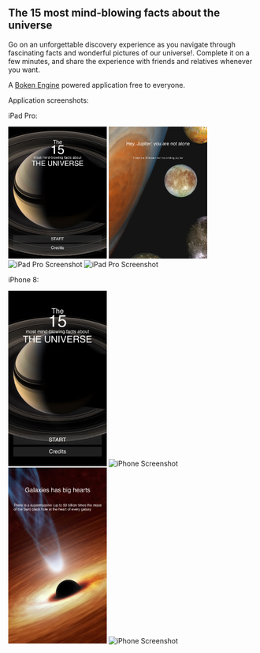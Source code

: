## The 15 most mind-blowing facts about the universe

Go on an unforgettable discovery experience as you navigate through fascinating facts and wonderful pictures of our universe!. Complete it on a few minutes, and share the experience with friends and relatives whenever you want.

A [Boken Engine](https://github.com/boken-engine/boken-engine/) powered application free to everyone.

Application screenshots:

iPad Pro:

<img src="doc/screenshots/iPadPro-1.png" alt="iPad Pro Screenshot" width="200"/> <img src="doc/screenshots/iPadPro-2.png" alt="iPad Pro Screenshot" width="200"/> <img src="doc/screenshots/iPadPro-3.png" alt="iPad Pro Screenshot" width="200"/> <img src="doc/screenshots/iPadPro-4.png" alt="iPad Pro Screenshot" width="200"/> 

iPhone 8:

<img src="doc/screenshots/iPhone8-1.png" alt="iPhone Screenshot" width="200"/> <img src="doc/screenshots/iPhone8-2.png" alt="iPhone Screenshot" width="200"/> <img src="doc/screenshots/iPhone8-3.png" alt="iPhone Screenshot" width="200"/> <img src="doc/screenshots/iPhone8-4.png" alt="iPhone Screenshot" width="200"/>
